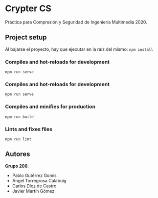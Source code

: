 # Crypter CS
Práctica para Compresión y Seguridad de Ingeniería Multimedia 2020.

## Project setup

Al bajarse el proyecto, hay que ejecutar en la raíz del mismo:
`npm install`

### Compiles and hot-reloads for development
```
npm run serve
```

### Compiles and hot-reloads for development
```
npm run serve
```

### Compiles and minifies for production
```
npm run build
```

### Lints and fixes files
```
npm run lint
```

## Autores
**Grupo 206**: 
- Pablo Gutérrez Gomis
- Ángel Torregrosa Calabuig
- Carlos Díez de Castro
- Javier Martín Gómez
